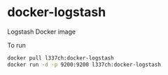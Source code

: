 # docker-logstash

Logstash  Docker image

To run 

```bash
docker pull l337ch:docker-logstash
docker run -d -p 9200:9200 l337ch:docker-logstash
```
